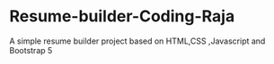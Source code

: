 # Resume-builder-Coding-Raja
A simple resume builder project based on HTML,CSS ,Javascript and Bootstrap 5
